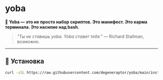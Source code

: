 # yoba

🧠 **Yoba — это не просто набор скриптов. Это манифест. Это карма терминала. Это насилие над bash.**

> *"Ты не ставишь yoba. Yoba ставит тебя."* — Richard Stallman, возможно.

---

## 🔧 Установка

```bash
curl -sSL https://raw.githubusercontent.com/degeneraptor/yoba/main/install.sh | bash
